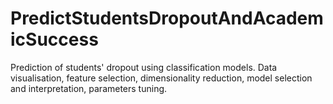 # PredictStudentsDropoutAndAcademicSuccess
Prediction of students' dropout using classification models. Data visualisation, feature selection, dimensionality reduction, model selection and interpretation, parameters tuning. 
